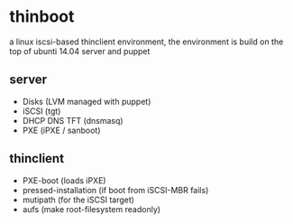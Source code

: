 # thinboot
a linux iscsi-based thinclient environment, the environment is build on the top of ubunti 14.04 server and puppet

## server
* Disks (LVM managed with puppet)
* iSCSI (tgt)
* DHCP DNS TFT (dnsmasq)
* PXE (iPXE / sanboot)

## thinclient
* PXE-boot (loads iPXE)
* pressed-installation (if boot from iSCSI-MBR fails)
* mutipath (for the iSCSI target)
* aufs (make root-filesystem readonly)
